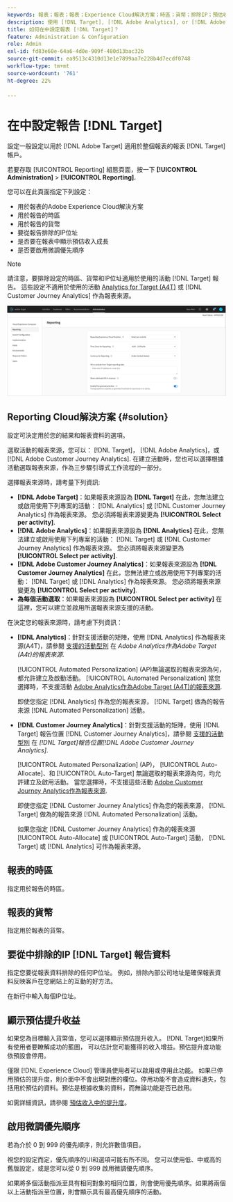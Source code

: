 ```yaml
---
keywords: 報表；報表；報表；Experience Cloud解決方案；時區；貨幣；排除IP；預估收入成長；收入；收入成長；微調優先順序；微調
description: 使用 [!DNL Target], [!DNL Adobe Analytics], or [!DNL Adobe Customer Journey Analytics] 作為報表來源，請指定預設時區和貨幣格式、新增要從報表中排除的IP位址等。
title: 如何在中設定報表 [!DNL Target]？
feature: Administration & Configuration
role: Admin
exl-id: fd83e60e-64a6-4d0e-909f-480d13bac32b
source-git-commit: ea9513c4310d13e1e7899aa7e228b4d7ecdf0748
workflow-type: tm+mt
source-wordcount: '761'
ht-degree: 22%

---
```


# 在中設定報告 [!DNL Target]

設定一般設定以用於 [!DNL Adobe Target] 適用於整個報表的報表 [!DNL Target] 帳戶。

若要存取 [!UICONTROL Reporting] 組態頁面，按一下 **[!UICONTROL Administration]** > **[!UICONTROL Reporting].**

您可以在此頁面指定下列設定：

* 用於報表的Adobe Experience Cloud解決方案
* 用於報告的時區
* 用於報告的貨幣
* 要從報告排除的IP位址
* 是否要在報表中顯示預估收入成長
* 是否要啟用微調優先順序

>[!NOTE]
>
>請注意，要排除設定的時區、貨幣和IP位址適用於使用的活動 [!DNL Target] 報告。 這些設定不適用於使用的活動 [Analytics for Target (A4T)](/help/main/c-integrating-target-with-mac/a4t/a4t.md) 或 [!DNL Customer Journey Analytics] 作為報表來源。

![報告頁面](/help/main/administrating-target/assets/reporting.png)

## Reporting Cloud解決方案 {#solution}

設定可決定用於您的結果和報表資料的選項。

選取活動的報表來源，您可以： [!DNL Target]， [!DNL Adobe Analytics]，或 [!DNL Adobe Customer Journey Analytics]. 在建立活動時，您也可以選擇根據活動選取報表來源，作為三步驟引導式工作流程的一部分。

選擇報表來源時，請考量下列資訊:

* **[!DNL Adobe Target]**：如果報表來源設為 **[!DNL Target]** 在此，您無法建立或啟用使用下列專案的活動： [!DNL Analytics] 或 [!DNL Customer Journey Analytics] 作為報表來源。 您必須將報表來源變更為 **[!UICONTROL Select per activity]**.
* **[!DNL Adobe Analytics]**：如果報表來源設為 **[!DNL Analytics]** 在此，您無法建立或啟用使用下列專案的活動： [!DNL Target] 或 [!DNL Customer Journey Analytics] 作為報表來源。 您必須將報表來源變更為 **[!UICONTROL Select per activity]**.
* **[!DNL Adobe Customer Journey Analytics]**：如果報表來源設為 **[!DNL Customer Journey Analytics]** 在此，您無法建立或啟用使用下列專案的活動： [!DNL Target] 或 [!DNL Analytics] 作為報表來源。 您必須將報表來源變更為 **[!UICONTROL Select per activity]**.
* **為每個活動選取**：如果報表來源設為 **[!UICONTROL Select per activity]** 在這裡，您可以建立並啟用所選報表來源支援的活動。

在決定您的報表來源時，請考慮下列資訊：

* **[!DNL Analytics]**：針對支援活動的矩陣，使用 [!DNL Analytics] 作為報表來源(A4T)，請參閱 [支援的活動型別](/help/main/c-integrating-target-with-mac/a4t/a4t.md#section_F487896214BF4803AF78C552EF1669AA) 在 *Adobe Analytics作為Adobe Target (A4t)的報表來源*.

  [!UICONTROL Automated Personalization] (AP)無論選取的報表來源為何，都允許建立及啟動活動。 [!UICONTROL Automated Personalization] 當您選擇時，不支援活動 [Adobe Analytics作為Adobe Target (A4T)的報表來源](/help/main/c-integrating-target-with-mac/a4t/a4t.md).

  即使您指定 [!DNL Analytics] 作為您的報表來源， [!DNL Target] 做為的報告來源 [!DNL Automated Personalization] 活動。

* **[!DNL Customer Journey Analytics]**：針對支援活動的矩陣，使用 [!DNL Target] 報告位置 [!DNL Customer Journey Analytics]，請參閱 [支援的活動型別](/help/main/c-integrating-target-with-mac/cja/target-reporting-in-cja.md#supported-activities) 在 *[!DNL Target]報告位置[!DNL Adobe Customer Journey Analytics]*.

  [!UICONTROL Automated Personalization] (AP)， [!UICONTROL Auto-Allocate]、和 [!UICONTROL Auto-Target] 無論選取的報表來源為何，均允許建立及啟用活動。 當您選擇時，不支援這些活動 [Adobe Customer Journey Analytics作為報表來源](/help/main/c-integrating-target-with-mac/cja/target-reporting-in-cja.md).

  即使您指定 [!DNL Customer Journey Analytics] 作為您的報表來源， [!DNL Target] 做為的報告來源 [!DNL Automated Personalization] 活動。

  如果您指定 [!DNL Customer Journey Analytics] 作為的報表來源 [!UICONTROL Auto-Allocate] 或 [!UICONTROL Auto-Target] 活動， [!DNL Target] 或 [!DNL Analytics] 可作為報表來源。

## 報表的時區

指定用於報告的時區。

## 報表的貨幣

指定用於報表的貨幣。

## 要從中排除的IP [!DNL Target] 報告資料

指定您要從報表資料排除的任何IP位址。 例如，排除內部公司地址是確保報表資料反映客戶在您網站上的互動的好方法。

在新行中輸入每個IP位址。

## 顯示預估提升收益

如果您為目標輸入貨幣值，您可以選擇顯示預估提升收入。 [!DNL Target]如果所有使用者要瞭解成功的藍圖， 可以估計您可能獲得的收入增益。預估提升度功能依預設會停用。

僅限 [!DNL Experience Cloud] 管理員使用者可以啟用或停用此功能。 如果已停用預估的提升度，則介面中不會出現對應的欄位。停用功能不會造成資料遺失，包括用於預估的資料。預估是根據收集的資料，而無論功能是否已啟用。

如需詳細資訊，請參閱 [預估收入中的提升度](/help/main/administrating-target/r-target-account-preferences/estimating-lift-in-revenue.md)。

## 啟用微調優先順序

若為介於 0 到 999 的優先順序，則允許數值項目。

視您的設定而定，優先順序的UI和選項可能有所不同。 您可以使用低、中或高的舊版設定，或是您可以從 0 到 999 啟用微調優先順序。

如果將多個活動指派至具有相同對象的相同位置，則會使用優先順序。如果將兩個以上活動指派至位置，則會顯示具有最高優先順序的活動。
